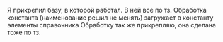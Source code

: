 Я прикрепил базу, в которой работал. В ней все по тз. 
Обработка константа (наименование решил не менять) загружает в константу элементы справочника
Обработку так же прикрепляю, она сделана тоже по тз. 
